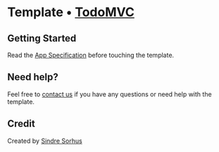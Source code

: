 # Template • [TodoMVC](http://todomvc.com)



## Getting Started

Read the [App Specification](https://github.com/addyosmani/todomvc/wiki/App-Specification) before touching the template.


## Need help?

Feel free to [contact us](https://github.com/sindresorhus) if you have any questions or need help with the template.


## Credit

Created by [Sindre Sorhus](http://sindresorhus.com)
